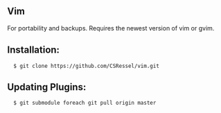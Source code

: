 Vim
---
For portability and backups.
Requires the newest version of vim or gvim.


Installation:
-------------

```
  $ git clone https://github.com/CSRessel/vim.git
```


Updating Plugins:
-----------------

```
  $ git submodule foreach git pull origin master
```
